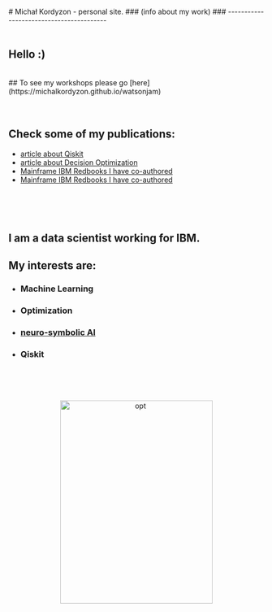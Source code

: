 <br>
# Michał Kordyzon - personal site.
### (info about my work)
### -----------------------------------------
<br>
<br>

## Hello :)

<br>
## To see my workshops please go [here](https://michalkordyzon.github.io/watsonjam)   

<br>
<br>
<br>

## Check some of my publications:
* [article about Qiskit](https://spidersweb.pl/2020/11/qiskit-komputery-kwantowe.html)   
* [article about Decision Optimization](https://spidersweb.pl/2021/03/sztuczna-inteligencja-nauczanie-maszynowe-i-optymalizacja-decyzji.html)
* [Mainframe IBM Redbooks I have co-authored](https://www.oreilly.com/library/view/ibm-z14-technical/9780738442716/) 
* [Mainframe IBM Redbooks I have co-authored](https://www.redbooks.ibm.com/redbooks/pdfs/sg248450.pdf) 

<br>
<br>
<br>

## I am a data scientist working for IBM.
## My interests are:

* ### Machine Learning
* ### Optimization
* ### [neuro-symbolic AI](https://ibm.github.io/neuro-symbolic-ai-toolkit/repos/) 
* ### Qiskit

<br>
<br>
<br>
<p align="center">
<img src="http://michalkordyzon.github.io/images/tumblr_think.gif" width="300" height="400" alt="opt"/>
<br>
<br>
<br> 
  

</p>
